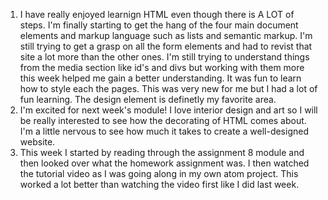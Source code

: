 1. I have really enjoyed learnign HTML even though there is A LOT of steps. I'm finally starting to get the hang of the four main document elements and markup language such as lists and semantic markup. I'm still trying to get a grasp on all the form elements and had to revist that site a lot more than the other ones. I'm still trying to understand things from the media section like id's and divs but working with them more this week helped me gain a better understanding. It was fun to learn how to style each the pages. This was very new for me but I had a lot of fun learning. The design element is definetly my favorite area.
2. I'm excited for next week's module! I love interior design and art so I will be really interested to see how the decorating of HTML comes about. I'm a little nervous to see how much it takes to create a well-designed website.
3. This week I started by reading through the assignment 8 module and then looked over what the homework assignment was. I then watched the tutorial video as I was going along in my own atom project. This worked a lot better than watching the video first like I did last week.
